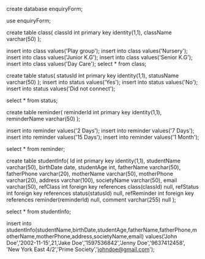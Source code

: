 create database enquiryForm;


use enquiryForm;

create table class(
classId int primary key identity(1,1),
className varchar(50)
);

insert into class values('Play group');
insert into class values('Nursery');
insert into class values('Junior K.G');
insert into class values('Senior K.G');
insert into class values('Day Care');
select * from class;

create table status(
statusId int primary key identity(1,1),
statusName varchar(50)
);
insert into status values('Yes');
insert into status values('No');
insert into status values('Did not connect');


select * from status;



create table reminder(
reminderId int primary key identity(1,1),
reminderName varchar(50)
);

insert into reminder values('2 Days');
insert into reminder values('7 Days');
insert into reminder values('15 Days');
insert into reminder values('1 Month');


select * from reminder;


create table studentInfo(
Id int primary key identity(1,1),
studentName varchar(50),
birthDate date,
studentAge int,
fatherName varchar(50),
fatherPhone varchar(20),
motherName varchar(50),
motherPhone varchar(20),
address varchar(100),
societyName varchar(50),
email varchar(50),
refClass int foreign key references class(classId) null,
refStatus int foreign key references status(statusId) null,
refReminder int foreign key references reminder(reminderId) null,
comment varchar(255) null
);

select * from studentInfo;

insert into studentInfo(studentName,birthDate,studentAge,fatherName,fatherPhone,motherName,motherPhone,address,societyName,email) values('John Doe','2002-11-15',21,'Jake Doe','1597536842','Jenny Doe','9637412458',
'New York East 4/2','Prime Society','johndoe@gmail.com');
